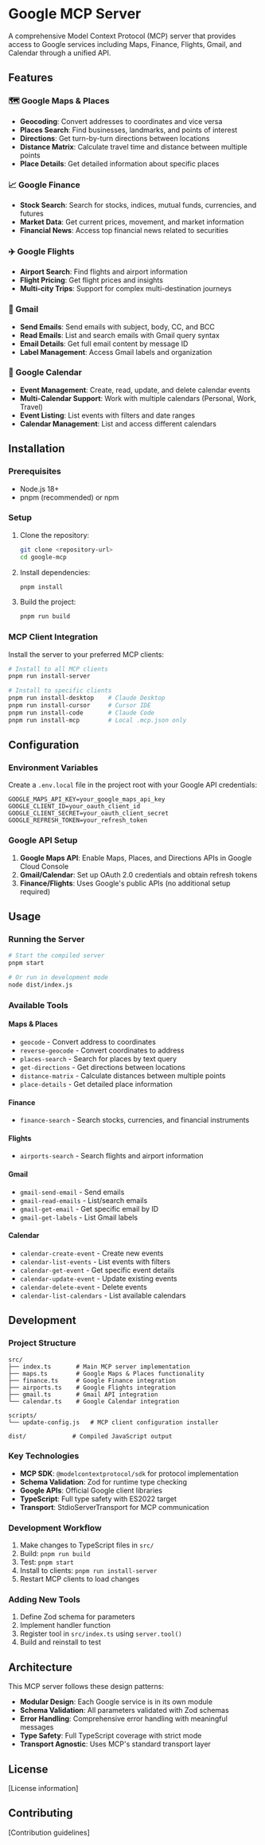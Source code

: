 # Google MCP Server

A comprehensive Model Context Protocol (MCP) server that provides access to Google services including Maps, Finance, Flights, Gmail, and Calendar through a unified API.

## Features

### 🗺️ Google Maps & Places
- **Geocoding**: Convert addresses to coordinates and vice versa
- **Places Search**: Find businesses, landmarks, and points of interest
- **Directions**: Get turn-by-turn directions between locations
- **Distance Matrix**: Calculate travel time and distance between multiple points
- **Place Details**: Get detailed information about specific places

### 📈 Google Finance
- **Stock Search**: Search for stocks, indices, mutual funds, currencies, and futures
- **Market Data**: Get current prices, movement, and market information
- **Financial News**: Access top financial news related to securities

### ✈️ Google Flights
- **Airport Search**: Find flights and airport information
- **Flight Pricing**: Get flight prices and insights
- **Multi-city Trips**: Support for complex multi-destination journeys

### 📧 Gmail
- **Send Emails**: Send emails with subject, body, CC, and BCC
- **Read Emails**: List and search emails with Gmail query syntax
- **Email Details**: Get full email content by message ID
- **Label Management**: Access Gmail labels and organization

### 📅 Google Calendar
- **Event Management**: Create, read, update, and delete calendar events
- **Multi-Calendar Support**: Work with multiple calendars (Personal, Work, Travel)
- **Event Listing**: List events with filters and date ranges
- **Calendar Management**: List and access different calendars

## Installation

### Prerequisites
- Node.js 18+ 
- pnpm (recommended) or npm

### Setup
1. Clone the repository:
   ```bash
   git clone <repository-url>
   cd google-mcp
   ```

2. Install dependencies:
   ```bash
   pnpm install
   ```

3. Build the project:
   ```bash
   pnpm run build
   ```

### MCP Client Integration

Install the server to your preferred MCP clients:

```bash
# Install to all MCP clients
pnpm run install-server

# Install to specific clients
pnpm run install-desktop    # Claude Desktop
pnpm run install-cursor     # Cursor IDE
pnpm run install-code       # Claude Code
pnpm run install-mcp        # Local .mcp.json only
```

## Configuration

### Environment Variables
Create a `.env.local` file in the project root with your Google API credentials:

```env
GOOGLE_MAPS_API_KEY=your_google_maps_api_key
GOOGLE_CLIENT_ID=your_oauth_client_id
GOOGLE_CLIENT_SECRET=your_oauth_client_secret
GOOGLE_REFRESH_TOKEN=your_refresh_token
```

### Google API Setup
1. **Google Maps API**: Enable Maps, Places, and Directions APIs in Google Cloud Console
2. **Gmail/Calendar**: Set up OAuth 2.0 credentials and obtain refresh tokens
3. **Finance/Flights**: Uses Google's public APIs (no additional setup required)

## Usage

### Running the Server
```bash
# Start the compiled server
pnpm start

# Or run in development mode
node dist/index.js
```

### Available Tools

#### Maps & Places
- `geocode` - Convert address to coordinates
- `reverse-geocode` - Convert coordinates to address  
- `places-search` - Search for places by text query
- `get-directions` - Get directions between locations
- `distance-matrix` - Calculate distances between multiple points
- `place-details` - Get detailed place information

#### Finance
- `finance-search` - Search stocks, currencies, and financial instruments

#### Flights
- `airports-search` - Search flights and airport information

#### Gmail
- `gmail-send-email` - Send emails
- `gmail-read-emails` - List/search emails
- `gmail-get-email` - Get specific email by ID
- `gmail-get-labels` - List Gmail labels

#### Calendar
- `calendar-create-event` - Create new events
- `calendar-list-events` - List events with filters
- `calendar-get-event` - Get specific event details
- `calendar-update-event` - Update existing events
- `calendar-delete-event` - Delete events
- `calendar-list-calendars` - List available calendars

## Development

### Project Structure
```
src/
├── index.ts       # Main MCP server implementation
├── maps.ts        # Google Maps & Places functionality
├── finance.ts     # Google Finance integration
├── airports.ts    # Google Flights integration  
├── gmail.ts       # Gmail API integration
└── calendar.ts    # Google Calendar integration

scripts/
└── update-config.js   # MCP client configuration installer

dist/             # Compiled JavaScript output
```

### Key Technologies
- **MCP SDK**: `@modelcontextprotocol/sdk` for protocol implementation
- **Schema Validation**: Zod for runtime type checking
- **Google APIs**: Official Google client libraries
- **TypeScript**: Full type safety with ES2022 target
- **Transport**: StdioServerTransport for MCP communication

### Development Workflow
1. Make changes to TypeScript files in `src/`
2. Build: `pnpm run build`
3. Test: `pnpm start`
4. Install to clients: `pnpm run install-server`
5. Restart MCP clients to load changes

### Adding New Tools
1. Define Zod schema for parameters
2. Implement handler function
3. Register tool in `src/index.ts` using `server.tool()`
4. Build and reinstall to test

## Architecture

This MCP server follows these design patterns:

- **Modular Design**: Each Google service is in its own module
- **Schema Validation**: All parameters validated with Zod schemas
- **Error Handling**: Comprehensive error handling with meaningful messages
- **Type Safety**: Full TypeScript coverage with strict mode
- **Transport Agnostic**: Uses MCP's standard transport layer

## License

[License information]

## Contributing

[Contribution guidelines]